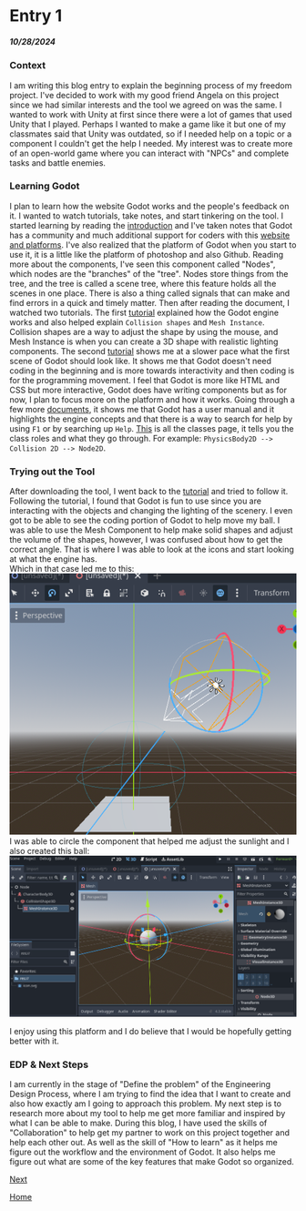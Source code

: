 # Entry 1
##### 10/28/2024

### Context
I am writing this blog entry to explain the beginning process of my freedom project. I've decided to work with my good friend Angela on this project since we had similar interests and the tool we agreed on was the same. I wanted to work with Unity at first since there were a lot of games that used Unity that I played. Perhaps I wanted to make a game like it but one of my classmates said that Unity was outdated, so if I needed help on a topic or a component I couldn't get the help I needed. My interest was to create more of an open-world game where you can interact with "NPCs" and complete tasks and battle enemies.

### Learning Godot
I plan to learn how the website Godot works and the people's feedback on it. I wanted to watch tutorials, take notes, and start tinkering on the tool. I started learning by reading the [introduction](https://docs.godotengine.org/en/stable/getting_started/introduction/introduction_to_godot.html) and I've taken notes that Godot has a community and much additional support for coders with this [website and platforms](https://docs.godotengine.org/en/stable/community/tutorials.html#doc-community-tutorials). I've also realized that the platform of Godot when you start to use it, it is a little like the platform of photoshop and also Github. Reading more about the components, I've seen this component called "Nodes", which nodes are the "branches" of the "tree". Nodes store things from the tree, and the tree is called a scene tree, where this feature holds all the scenes in one place. There is also a thing called signals that can make and find errors in a quick and timely matter. Then after reading the document, I watched two tutorials. The first [tutorial](https://www.youtube.com/watch?v=QKgTZWbwD1U&t=10s) explained how the Godot engine works and also helped explain `Collision shapes` and `Mesh Instance`. Collision shapes are a way to adjust the shape by using the mouse, and Mesh Instance is when you can create a 3D shape with realistic lighting components. The second [tutorial](https://www.youtube.com/watch?v=ntYjl_obUDo&list=PL9FzW-m48fn1iR6WL4mjXtGi8P4TaPIAp) shows me at a slower pace what the first scene of Godot should look like. It shows me that Godot doesn't need coding in the beginning and is more towards interactivity and then coding is for the programming movement. I feel that Godot is more like HTML and CSS but more interactive, Godot does have writing components but as for now, I plan to focus more on the platform and how it works. Going through a few more [documents](https://docs.godotengine.org/en/stable/getting_started/introduction/learning_new_features.html), it shows me that Godot has a user manual and it highlights the engine concepts and that there is a way to search for help by using `F1` or by searching up `Help`. [This](https://docs.godotengine.org/en/stable/classes/index.html#doc-class-reference) is all the classes page, it tells you the class roles and what they go through. For example: `PhysicsBody2D --> Collision 2D --> Node2D`.
### Trying out the Tool
After downloading the tool, I went back to the [tutorial](https://www.youtube.com/watch?v=QKgTZWbwD1U&t=10s) and tried to follow it. Following the tutorial, I found that Godot is fun to use since you are interacting with the objects and changing the lighting of the scenery. I even got to be able to see the coding portion of Godot to help move my ball. I was able to use the Mesh Component to help make solid shapes and adjust the volume of the shapes, however, I was confused about how to get the correct angle. That is where I was able to look at the icons and start looking at what the engine has.  
Which in that case led me to this:  
![image](https://github.com/shellyw8542/apcsa-freedom-project/blob/main/Screenshot%202024-10-27%20182159.png)  
I was able to circle the component that helped me adjust the sunlight and I also created this ball:  
![image](https://github.com/shellyw8542/apcsa-freedom-project/blob/main/Screenshot%202024-10-27%20182845.png)  

I enjoy using this platform and I do believe that I would be hopefully getting better with it.
### EDP & Next Steps
I am currently in the stage of "Define the problem" of the Engineering Design Process, where I am trying to find the idea that I want to create and also how exactly am I going to approach this problem. My next step is to research more about my tool to help me get more familiar and inspired by what I can be able to make. During this blog, I have used the skills of "Collaboration" to help get my partner to work on this project together and help each other out. As well as the skill of "How to learn" as it helps me figure out the workflow and the environment of Godot. It also helps me figure out what are some of the key features that make Godot so organized.
   

[Next](entry02.md)

[Home](../README.md)
